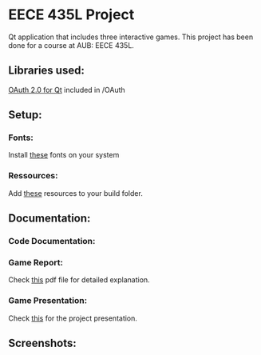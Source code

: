 # EECE 435L Project

Qt application that includes three interactive games.
This project has been done for a course at AUB: EECE 435L.

## Libraries used:
[OAuth 2.0 for Qt](https://github.com/pipacs/o2) included in /OAuth

## Setup:
### Fonts:
Install [these](https://www.dropbox.com/sh/2e5ojd2ptrga10c/AAC4KQn6IN8njBQLsV6bVqEXa?dl=0) fonts on your system
### Ressources:
Add [these](https://www.dropbox.com/sh/nundsj0fipqh3ex/AAD_NDMbwr3b0nqHap4GRAXva?dl=0) resources to your build folder.

## Documentation:
### Code Documentation:

### Game Report:
Check [this](https://github.com/hadighattas/EECE-435_Project/blob/master/Report.pdf) pdf file for detailed explanation.
### Game Presentation:
Check [this](https://docs.google.com/presentation/d/1Kt3RzLOx918-C7A4-bA-2BUZznr5BOmBDTsRAfXp380/edit?usp=sharing) for the project presentation.

## Screenshots:
